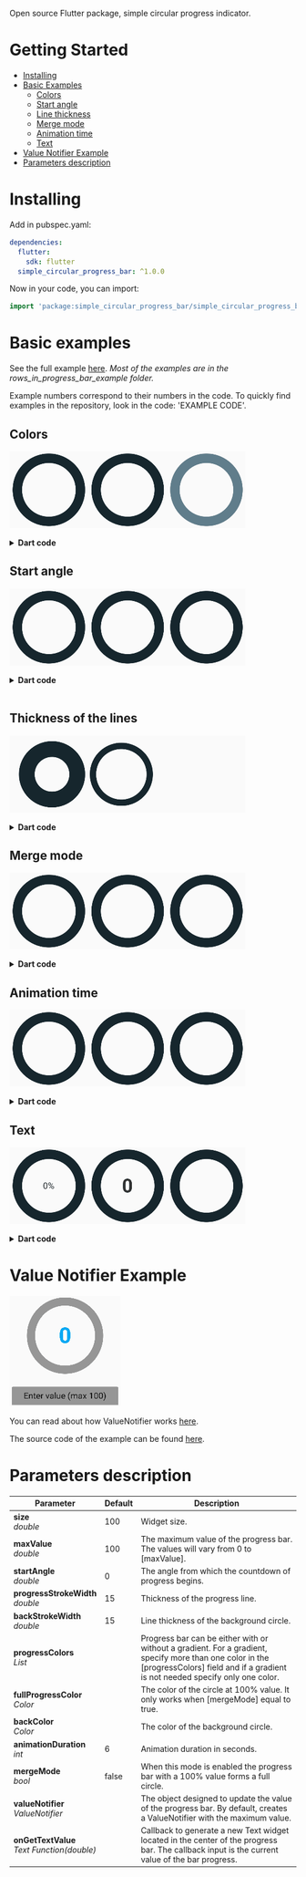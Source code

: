 Open source Flutter package, simple circular progress indicator.

# Getting Started
- [Installing](#Installing)
- [Basic Examples](#basic-examples)
    - [Colors](#colors)
    - [Start angle](#start-angle)
    - [Line thickness](#thickness-of-the-lines)
    - [Merge mode](#merge-mode)
    - [Animation time](#animation-time)
    - [Text](#text)
- [Value Notifier Example](#value-notifier-example)
- [Parameters description](#parameters-description)

# Installing
Add in pubspec.yaml:
```yaml
dependencies:
  flutter:
    sdk: flutter
  simple_circular_progress_bar: ^1.0.0
```

Now in your code, you can import:
```dart
import 'package:simple_circular_progress_bar/simple_circular_progress_bar.dart';
```

# Basic examples
See the full example [here](https://github.com/Nulllix/simple_circular_progress_bar/tree/master/example/lib).
*Most of the examples are in the rows_in_progress_bar_example folder.*

Example numbers correspond to their numbers in the code.
To quickly find examples in the repository, look in the code: 'EXAMPLE CODE'.

## Colors
![Example 01, 02, 03](doc_images/example_01_02_03.gif)

<details>
    <summary><strong>Dart code</strong></summary>

```dart
// Example 1
SimpleCircularProgressBar(
    progressColors: const [Colors.cyan],
)

// Example 2
SimpleCircularProgressBar(
    progressColors: const [Colors.cyan, Colors.purple],
),

// Example 3
SimpleCircularProgressBar(
    progressColors: const [
        Colors.cyan,
        Colors.green,
        Colors.amberAccent,
        Colors.redAccent,
        Colors.purpleAccent
    ],
    backColor: Colors.blueGrey,
),
```
</details>

## Start angle
![Example 04, 05, 06](doc_images/example_04_05_06.gif)

<details>
    <summary><strong>Dart code</strong></summary>

```dart
// Example 4
SimpleCircularProgressBar(
    startAngle: 45,
),

// Example 5
SimpleCircularProgressBar(
    startAngle: 90,
),

// Example 6
SimpleCircularProgressBar(
    startAngle: -180,
),
```
</details>
&nbsp;

## Thickness of the lines
![Example 07, 08, 09](doc_images/example_07_08_09.gif)

<details>
    <summary><strong>Dart code</strong></summary>

```dart
// Example 7
SimpleCircularProgressBar(
    size: 80,
    progressStrokeWidth: 25,
    backStrokeWidth: 25,
),

// Example 8
SimpleCircularProgressBar(
    progressStrokeWidth: 20,
    backStrokeWidth: 10,
),

// Example 9
SimpleCircularProgressBar(
    backStrokeWidth: 0,
),
```
</details>

## Merge mode
![Example 10, 11, 12](doc_images/example_10_11_12.gif)

<details>
    <summary><strong>Dart code</strong></summary>

```dart
// Example 10
SimpleCircularProgressBar(
    progressColors: const [Colors.cyan],
    mergeMode: true,
),

// Example 11
SimpleCircularProgressBar(
    progressColors: const [Colors.cyan],
    fullProgressColor: Colors.deepOrangeAccent,
    mergeMode: true,
),

// Example 12
SimpleCircularProgressBar(
    progressColors: const [Colors.cyan, Colors.purpleAccent],
    mergeMode: true,
),
```
</details>

## Animation time
![Example 13, 14, 15](doc_images/example_13_14_15.gif)

<details>
    <summary><strong>Dart code</strong></summary>

```dart
// Example 13
SimpleCircularProgressBar(
    mergeMode: true,
    animationDuration: 1,
),

// Example 14
SimpleCircularProgressBar(
    mergeMode: true,
    animationDuration: 3,
),

// Example 15
SimpleCircularProgressBar(
    mergeMode: true,
    animationDuration: 6,
),
```
</details>

## Text
![Example 16, 17, 18](doc_images/example_16_17_18.gif)

<details>
    <summary><strong>Dart code</strong></summary>

```dart
// Example 16
SimpleCircularProgressBar(
    mergeMode: true,
    onGetText: (double value) {
        return Text('${value.toInt()}%');
    },
),

// Example 17
SimpleCircularProgressBar(
    valueNotifier: valueNotifier,
    mergeMode: true,
    onGetText: (double value) {
        return Text(
            '${value.toInt()}',
            style: const TextStyle(
                fontSize: 30,
                fontWeight: FontWeight.bold,
                color: Colors.white,
            ),
        );
    },
),

// Example 18
SimpleCircularProgressBar(
    valueNotifier: valueNotifier,
    mergeMode: true,
    onGetText: (double value) {
        TextStyle centerTextStyle = TextStyle(
            fontSize: 30,
            fontWeight: FontWeight.bold,
            color: Colors.greenAccent.withOpacity(value * 0.01),
        );
        
        return Text(
            '${value.toInt()}',
            style: centerTextStyle,
        );
    },
),
```
</details>

# Value Notifier Example
![Example value notifier](doc_images/example_value_notifier.gif)

You can read about how ValueNotifier works [here](https://medium.com/@avnishnishad/flutter-communication-between-widgets-using-valuenotifier-and-valuelistenablebuilder-b51ef627a58b).

The source code of the example can be found [here](https://github.com/Nulllix/simple_circular_progress_bar/blob/master/example/lib/value_notifier_example.dart).

# Parameters description

| Parameter                                       | Default | Description                                                                                                                                                                              |
|-------------------------------------------------|---------|------------------------------------------------------------------------------------------------------------------------------------------------------------------------------------------|
| **size** <br>*double*                           | 100     | Widget size.                                                                                                                                                                             |
| **maxValue**<br>*double*                        | 100     | The maximum value of the progress bar. The values will vary from 0 to [maxValue].                                                                                                        |
| **startAngle**<br>*double*                      | 0       | The angle from which the countdown of progress begins.                                                                                                                                   |
| **progressStrokeWidth**<br>*double*             | 15      | Thickness of the progress line.                                                                                                                                                          |
| **backStrokeWidth**<br>*double*                 | 15      | Line thickness of the background circle.                                                                                                                                                 |
| **progressColors**<br>*List<Color>*             |         | Progress bar can be either with or without a gradient. For a gradient, specify more than one color in the [progressColors] field and if a gradient is not needed specify only one color. |
| **fullProgressColor**<br>*Color*                |         | The color of the circle at 100% value. It only works when [mergeMode] equal to true.                                                                                                     |
| **backColor**<br>*Color*                        |         | The color of the background circle.                                                                                                                                                      |
| **animationDuration**<br>*int*                  | 6       | Animation duration in seconds.                                                                                                                                                           |
| **mergeMode**<br>*bool*                         | false   | When this mode is enabled the progress bar with a 100% value forms a full circle.                                                                                                        |
| **valueNotifier**<br>*ValueNotifier<double>*    |         | The object designed to update the value of the progress bar. By default, creates a ValueNotifier with the maximum value.                                                                 |
| **onGetTextValue**<br>*Text Function(double)*   |         | Callback to generate a new Text widget located in the center of the progress bar. The callback input is the current value of the bar progress.                                           |